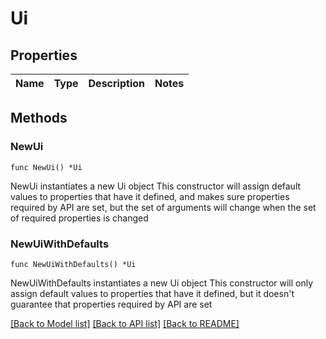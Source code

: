 # Ui

## Properties

Name | Type | Description | Notes
------------ | ------------- | ------------- | -------------

## Methods

### NewUi

`func NewUi() *Ui`

NewUi instantiates a new Ui object
This constructor will assign default values to properties that have it defined,
and makes sure properties required by API are set, but the set of arguments
will change when the set of required properties is changed

### NewUiWithDefaults

`func NewUiWithDefaults() *Ui`

NewUiWithDefaults instantiates a new Ui object
This constructor will only assign default values to properties that have it defined,
but it doesn't guarantee that properties required by API are set


[[Back to Model list]](../README.md#documentation-for-models) [[Back to API list]](../README.md#documentation-for-api-endpoints) [[Back to README]](../README.md)


